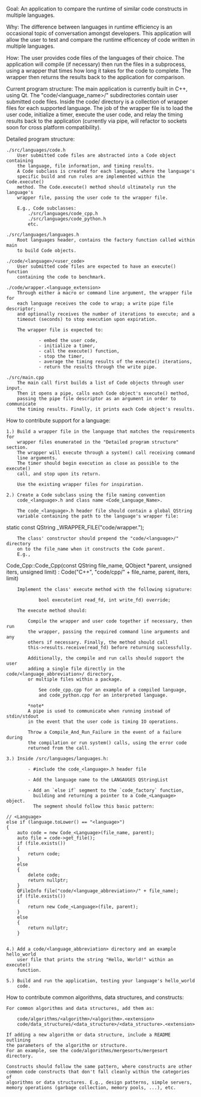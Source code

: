 Goal:
    An application to compare the runtime of similar code constructs in
    multiple languages.

Why:
    The difference between languages in runtime efficiency is an occasional
    topic of conversation amongst developers.
    This application will allow the user to test and compare the runtime 
    efficencey of code written in multiple languages.

How:
    The user provides code files of the languages of their choice. The 
    application will compile (if necessary) then run the files in a subprocess, 
    using a wrapper that times how long it takes for the code to complete. The
    wrapper then returns the results back to the application for comparison.

Current program structure:
    The main application is currently built in C++, using Qt.
    The "code/<language_name>/" subdirectories contain user submitted code 
    files. Inside the code/ directory is a collection of wrapper files for each
    supported language. The job of the wrapper file is to load the user code,
    initialize a timer, execute the user code, and relay the timing results
    back to the application (currently via pipe, will refactor to sockets soon
    for cross platform compatibility).

Detailed program structure:

    ./src/languages/code.h 
        User submitted code files are abstracted into a Code object containing
        the language, file information, and timing results.
        A Code subclass is created for each language, where the language's
        specific build and run rules are implemented within the Code.execute()
        method. The Code.execute() method should ultimately run the language's
        wrapper file, passing the user code to the wrapper file.

        E.g., Code subclasses:
            ./src/languages/code_cpp.h      
            ./src/languages/code_python.h  
            etc.

    ./src/languages/languages.h
        Root languages header, contains the factory function called within main
        to build Code objects.

    ./code/<language>/<user_code>
        User submitted code files are expected to have an execute() function 
        containing the code to benchmark.

    ./code/wrapper.<language_extension>
        Through either a macro or command line argument, the wrapper file for
        each language receives the code to wrap; a write pipe file descriptor;
        and optionally receives the number of iterations to execute; and a 
        timeout (seconds) to stop execution upon expiration.

        The wrapper file is expected to:

                - embed the user code,
                - initialize a timer,
                - call the execute() function,
                - stop the timer,
                - average the timing results of the execute() iterations,
                - return the results through the write pipe.
    
    ./src/main.cpp
        The main call first builds a list of Code objects through user input.
        Then it opens a pipe, calls each Code object's execute() method,  
        passing the pipe file descriptor as an argument in order to communicate
        the timing results. Finally, it prints each Code object's results.


How to contribute support for a language:
    
    1.) Build a wrapper file in the language that matches the requirements for
        wrapper files enumerated in the "Detailed program structure" section.
        The wrapper will execute through a system() call receiving command
        line arguments.
        The timer should begin execution as close as possible to the execute()
        call, and stop upon its return.

        Use the existing wrapper files for inspiration.

    2.) Create a Code subclass using the file naming convention 
        code_<language>.h and class name <Code_Language_Name>.
        
        The code_<language>.h header file should contain a global QString
        variable containing the path to the language's wrapper file:


static const QString <LANGUAGE>_WRAPPER_FILE("code/wrapper.<extension>");


        The class' constructor should prepend the "code/<language>/" directory
        on to the file_name when it constructs the Code parent.
        E.g., 
        
        
Code_Cpp::Code_Cpp(const QString file_name,
                   QObject *parent, unsigned iters, unsigned limit)
    : Code("C++", "code/cpp/" + file_name, parent, iters, limit)
        

        Implement the class' execute method with the following signature:

                bool execute(int read_fd, int write_fd) override;

        The execute method should:

            Compile the wrapper and user code together if necessary, then run
            the wrapper, passing the required command line arguments and any
            others if necessary. Finally, the method should call
            this->results.receive(read_fd) before returning successfully.

            Additionally, the compile and run calls should support the user
            adding a single file directly in the code/<language_abbreviation>/ directory, 
            or multiple files within a package.

                See code_cpp.cpp for an example of a compiled language,
                and code_python.cpp for an interpreted language.

            *note*
            A pipe is used to communicate when running instead of stdin/stdout 
            in the event that the user code is timing IO operations.

            Throw a Compile_And_Run_Failure in the event of a failure during
            the compilation or run system() calls, using the error code
            returned from the call.

    3.) Inside /src/languages/languages.h:

            - #include the code_<language>.h header file
        
            - Add the language name to the LANGAUGES QStringList

            - Add an `else if` segment to the `code_factory` function,
              building and returning a pointer to a Code_<Language> object.
              The segment should follow this basic pattern:

    // <Language>
    else if (language.toLower() == "<language>")
    {
        auto code = new Code_<Language>(file_name, parent);
        auto file = code->get_file();
        if (file.exists())
        {
            return code;
        }
        else
        {
            delete code;
            return nullptr;
        }
        QFileInfo file("code/<language_abbreviation>/" + file_name);
        if (file.exists())
        {
            return new Code_<Language>(file, parent);
        }
        else
        {
            return nullptr;
        }

    
    4.) Add a code/<language_abbreviation> directory and an example hello_world
        user file that prints the string "Hello, World!" within an execute()
        function.

    5.) Build and run the application, testing your language's hello_world
        code.
            

How to contribute common algorithms, data structures, and constructs:

    For common algorithms and data structures, add them as:

        code/algorithms/<algorithm>/<algorithm>.<extension>
        code/data_structures/<data_structure>/<data_structure>.<extension>

    If adding a new algorithm or data structure, include a README outlining 
    the parameters of the algorithm or structure.
    For an example, see the code/algorithms/mergesorts/mergesort directory.

    Constructs should follow the same pattern, where constructs are other
    common code constructs that don't fall cleanly within the categories of
    algorithms or data structures. E.g., design patterns, simple servers,
    memory operations (garbage collection, memory pools, ...), etc.


